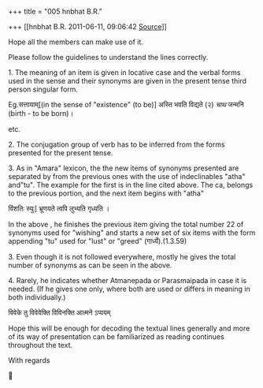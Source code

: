 +++
title = "005 hnbhat B.R."

+++
[[hnbhat B.R.	2011-06-11, 09:06:42 [Source](https://groups.google.com/g/samskrita/c/IKb5ZRY1Koo)]]



Hope all the members can make use of it.

  

Please follow the guidelines to understand the lines correctly.

  

1\. The meaning of an item is given in locative case and the verbal forms used in the sense and their synonyms are given in the present tense third person singular form.

  

Eg.सत्तायाम्\[(in the sense of "existence" (to be)\] अस्ति भवति विद्यते (२) *चाथ* जन्मनि (birth - to be born)।

  

etc.

  

2\. The conjugation group of verb has to be inferred from the forms presented for the present tense.  
  

3\. As in "Amara" lexicon, the the new items of synonyms presented are separated by from the previous ones with the use of indeclinables "atha" and"tu". The example for the first is in the line cited above. The ca, belongs to the previous portion, and the next item begins with "atha"

  

विंशतिः स्युः\] भ्रूणयते त्वपि लुभ्यति गृध्यति ।

  

In the above , he finishes the previous item giving the total number 22 of synonyms used for "wishing" and starts a new set of six items with the form appending "tu" used for "lust" or "greed" (गार्ध्ये).(1.3.59)

  

3\. Even though it is not followed everywhere, mostly he gives the total number of synonyms as can be seen in the above.  

  

4\. Rarely, he indicates whether Atmanepada or Parasmaipada in case it is needed. (If he gives one only, where both are used or differs in meaning in both individually.)

  

विवेके तु विवेवेक्ति विविनक्ति आत्मने ऽप्ययम्

  

Hope this will be enough for decoding the textual lines generally and more of its way of presentation can be familiarized as reading continues throughout the text.

  

With regards



